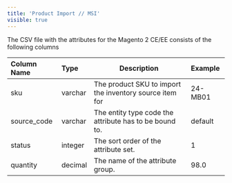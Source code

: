 ```yaml
---
title: 'Product Import // MSI'
visible: true
---
```


The CSV file with the attributes for the Magento 2 CE/EE consists of the following columns

| Column Name | Type     | Description                                                                           | Example |
|:------------|:---------|---------------------------------------------------------------------------------------|:--------|
| sku         | varchar  | The product SKU to import the inventory source item for                               | 24-MB01 |
| source_code | varchar  | The entity type code the attribute has to be bound to.                                | default |
| status      | integer  | The sort order of the attribute set.                                                  |       1 |
| quantity    | decimal  | The name of the attribute group.                                                      |    98.0 |
